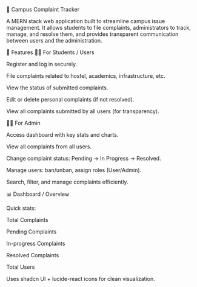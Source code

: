 🏫 Campus Complaint Tracker

A MERN stack web application built to streamline campus issue management. It allows students to file complaints, administrators to track, manage, and resolve them, and provides transparent communication between users and the administration.

🚀 Features
👩‍🎓 For Students / Users

Register and log in securely.

File complaints related to hostel, academics, infrastructure, etc.

View the status of submitted complaints.

Edit or delete personal complaints (if not resolved).

View all complaints submitted by all users (for transparency).

👨‍💼 For Admin

Access dashboard with key stats and charts.

View all complaints from all users.

Change complaint status: Pending → In Progress → Resolved.

Manage users: ban/unban, assign roles (User/Admin).

Search, filter, and manage complaints efficiently.

📊 Dashboard / Overview

Quick stats:

Total Complaints

Pending Complaints

In-progress Complaints

Resolved Complaints

Total Users

Uses shadcn UI + lucide-react icons for clean visualization.